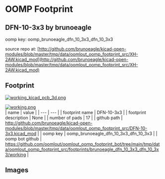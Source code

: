 # OOMP Footprint  
## DFN-10-3x3  by brunoeagle  
  
oomp key: oomp_brunoeagle_dfn_10_3x3_dfn_10_3x3  
  
source repo at: [http://github.com/brunoeagle/kicad-open-modules/blob/master/tmp/data/oomlout_oomp_footprint_src/XH-2AW.kicad_mod](http://github.com/brunoeagle/kicad-open-modules/blob/master/tmp/data/oomlout_oomp_footprint_src/XH-2AW.kicad_mod)  
## Footprint  
  
[![working_kicad_pcb_3d.png](working_kicad_pcb_3d_600.png)](working_kicad_pcb_3d.png)  
  
[![working.png](working_600.png)](working.png)  
| name | value | 
| --- | --- | 
| footprint name | DFN-10-3x3 | 
| footprint description | None | 
| number of pads | 17 | 
| github path | http://github.com/brunoeagle/kicad-open-modules/blob/master/tmp/data/oomlout_oomp_footprint_src/DFN-10-3x3.kicad_mod | 
| oomp key | oomp_brunoeagle_dfn_10_3x3_dfn_10_3x3 | 
| oomp bot github | https://github.com/oomlout/oomlout_oomp_footprint_bot/tree/main/tmp/data/oomlout_oomp_footprint_src/footprints/brunoeagle_dfn_10_3x3_dfn_10_3x3/working | 
## Images  

